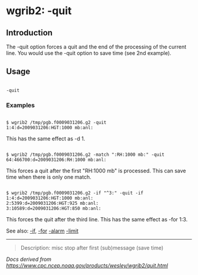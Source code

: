 # wgrib2: -quit

## Introduction

The -quit option forces a quit and the
end of the processing of the current line. You would use
the -quit option to save time (see
2nd example).

## Usage

```

-quit

```

### Examples

```

$ wgrib2 /tmp/pgb.f0009031206.g2 -quit
1:4:d=2009031206:HGT:1000 mb:anl:

```

This has the same effect as -d 1.

```

$ wgrib2 /tmp/pgb.f0009031206.g2 -match ":RH:1000 mb:" -quit
64:466700:d=2009031206:RH:1000 mb:anl:

```

This forces a quit after the first "RH:1000 mb" is processed. This can save time
when there is only one match.

```

$ wgrib2 /tmp/pgb.f0009031206.g2 -if "^3:" -quit -if
1:4:d=2009031206:HGT:1000 mb:anl:
2:5399:d=2009031206:HGT:925 mb:anl:
3:10589:d=2009031206:HGT:850 mb:anl:

```

This forces the quit after the third line. This has the same effect as
-for 1:3.

See also: [-if](./if.html),
[-for](./for.html)
[-alarm](./alarm.html)
[-limit](./limit.html)

---

> Description: misc stop after first (sub)message (save time)

_Docs derived from <https://www.cpc.ncep.noaa.gov/products/wesley/wgrib2/quit.html>_
